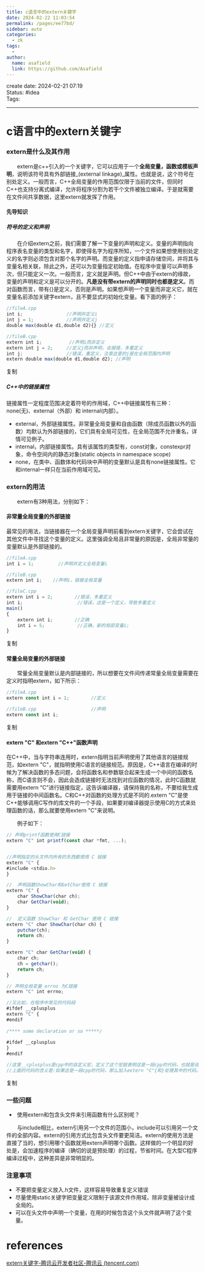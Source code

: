 ```yaml
---
title: c语言中的extern关键字
date: 2024-02-22 11:03:54
permalink: /pages/ee77bd/
sidebar: auto
categories:
  - zk
tags:
  - 
author: 
  name: asafield
  link: https://github.com/Asafield
---
```


create date: 2024-02-21 07:19  
Status: #idea  
Tags: 

---

# c语言中的extern关键字
### **extern是什么及其作用**

　　extern是c++引入的一个关键字，它可以应用于一个**全局变量，函数或模板声明**，说明该符号具有外部链接_(external linkage)_属性。也就是说，这个符号在别处定义。一般而言，C++全局变量的作用范围仅限于当前的文件，但同时C++也支持分离式编译，允许将程序分割为若干个文件被独立编译。于是就需要在文件间共享数据，这里extern就发挥了作用。

#### **先导知识**

##### **符号的定义和声明**

　　在介绍extern之前，我们需要了解一下变量的声明和定义。变量的声明指向程序表名变量的类型和名字，即使得名字为程序所知，一个文件如果想使用别处定义的名字则必须包含对那个名字的声明。而变量的定义指申请存储空间，并将其与变量名相关联，除此之外，还可以为变量指定初始值。在程序中变量可以声明多次，但只能定义一次。一般而言，定义就是声明。但C++中由于extern的缘故，变量的声明和定义是可以分开的。**凡是没有带extern的声明同时也都是定义**。而对函数而言，带有{}是定义，否则是声明。如果想声明一个变量而非定义它，就在变量名前添加关键字extern，且不要显式的初始化变量。看下面的例子：

```javascript
//fileA.cpp
int i;                //声明并定义i
int j = 1;            //声明并定义j
double max(double d1,double d2){} //定义

//fileB.cpp
extern int i;          //声明i而非定义
extern int j = 2;     //定义j而非声明，会报错，多重定义
int j;                //错误，重定义，注意这里的j是在全局范围内声明
extern double max(double d1,double d2); //声明
```

复制

##### **C++中的链接属性**

链接属性一定程度范围决定着符号的作用域，C++中链接属性有三种：none(无)、external（外部）和 internal(内部）。

- external，外部链接属性。非常量全局变量和自由函数（除成员函数以外的函数）均默认为外部链接的，它们具有全局可见性，在全局范围不允许重名，详情可见例子。
- internal，内部链接属性。具有该属性的类型有，const对象，constexpr对象，命令空间内的静态对象(static objects in namespace scope)
- none，在类中、函数体和代码块中声明的变量默认是具有none链接属性。它和internal一样只在当前作用域可见。

### **extern的用法**

　　extern有3种用法，分别如下：

#### **非常量全局变量的外部链接**

最常见的用法，当链接器在一个全局变量声明前看到extern关键字，它会尝试在其他文件中寻找这个变量的定义。这里强调全局且非常量的原因是，全局非常量的变量默认是外部链接的。

```javascript
//fileA.cpp
int i = 1;         //声明并定义全局变量i

//fileB.cpp
extern int i;    //声明i，链接全局变量

//fileC.cpp
extern int i = 2;        //错误，多重定义
int i;                    //错误，这是一个定义，导致多重定义
main()
{
    extern int i;        //正确
    int i = 5;            //正确，新的局部变量i;
}
```

复制

#### **常量全局变量的外部链接**

　　常量全局变量默认是内部链接的，所以想要在文件间传递常量全局变量需要在定义时指明extern，如下所示：

```javascript
//fileA.cpp
extern const int i = 1;        //定义

//fileB.cpp                    //声明
extern const int i;
```

复制

#### **extern "C" 和extern "C++"函数声明**

在C++中，当与字符串连用时，extern指明当前声明使用了其他语言的链接规范，如extern "C"，就指明使用C语言的链接规范。原因是，C++语言在编译的时候为了解决函数的多态问题，会将函数名和参数联合起来生成一个中间的函数名称，而C语言则不会，因此会造成链接时无法找到对应函数的情况，此时C函数就需要用extern “C”进行链接指定，这告诉编译器，请保持我的名称，不要给我生成用于链接的中间函数名。C和C++对函数的处理方式是不同的.extern "C"是使C++能够调用C写作的库文件的一个手段，如果要对编译器提示使用C的方式来处理函数的话，那么就要使用extern "C"来说明。

　　例子如下：

```javascript
// 声明printf函数使用C链接
extern "C" int printf(const char *fmt, ...);


//声明指定的头文件内所有的东西都使用 C 链接
extern "C" {
#include <stdio.h>
}

//  声明函数ShowChar和GetChar使用 C 链接
extern "C" {
    char ShowChar(char ch);
    char GetChar(void);
}

//  定义函数 ShowChar 和 GetChar 使用 C 链接
extern "C" char ShowChar(char ch) {
    putchar(ch);
    return ch;
}

extern "C" char GetChar(void) {
    char ch;
    ch = getchar();
    return ch;
}

// 声明全局变量 errno 为C链接
extern "C" int errno;

//又比如，在程序中常见的代码段
#ifdef __cplusplus  
extern "C" {  
#endif  
  
/**** some declaration or so *****/  
  
#ifdef __cplusplus  
}  
#endif

//这里__cplusplus是cpp中的自定义宏，定义了这个宏就表明这是一段cpp的代码，也就是说，
//上面的代码的含义是:如果这是一段cpp的代码，那么加入extern "C"{和}处理其中的代码。
```

复制

### **一些问题**

-  使用extern和包含头文件来引用函数有什么区别呢？

　　与include相比，extern引用另一个文件的范围小，include可以引用另一个文件的全部内容。extern的引用方式比包含头文件要更简洁。extern的使用方法是直接了当的，想引用哪个函数就用extern声明哪个函数。这样做的一个明显的好处是，会加速程序的编译（确切的说是预处理）的过程，节省时间。在大型C程序编译过程中，这种差异是非常明显的。

### **注意事项**

- 不要把变量定义放入.h文件，这样容易导致重复定义错误
- 尽量使用static关键字把变量定义限制于该源文件作用域，除非变量被设计成全局的。
- 可以在头文件中声明一个变量，在用的时候包含这个头文件就声明了这个变量。
# references
[extern关键字-腾讯云开发者社区-腾讯云 (tencent.com)](https://cloud.tencent.com/developer/article/2099958)